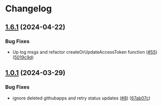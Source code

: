# Changelog

## [1.6.1](https://github.com/samirtahir91/github-app-operator/compare/v1.6.0...v1.6.1) (2024-04-22)


### Bug Fixes

* Up log msgs and refactor createOrUpdateAccessToken function ([#55](https://github.com/samirtahir91/github-app-operator/issues/55)) ([5019c9d](https://github.com/samirtahir91/github-app-operator/commit/5019c9dad4e12f4a6233679f07b37965943d5174))

## [1.0.1](https://github.com/samirtahir91/github-app-operator/compare/v1.0.0...v1.0.1) (2024-03-29)


### Bug Fixes

* ignore deleted githubapps and retry status updates ([#8](https://github.com/samirtahir91/github-app-operator/issues/8)) ([67ab07c](https://github.com/samirtahir91/github-app-operator/commit/67ab07c4ce48e3acd19847cce995d07d436bb45e))
